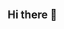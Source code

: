 ## Hi there 👋

<!--
**Khushjainkj/Khushjainkj** is a ✨ _special_ ✨ repository because its `README.md` (this file) appears on your GitHub profile.

Here are some ideas to get you started:

- 🔭 I’m currently working on ...final year project
- 🌱 I’m currently learning ...dsa
- 👯 I’m looking to collaborate on ...
- 🤔 I’m looking for help with ...internship
- 💬 Ask me about ...
- 📫 How to reach me: ...https://www.linkedin.com/in/khush-jain-a34519233?utm_source=share&utm_campaign=share_via&utm_content=profile&utm_medium=android_app
- 😄 Pronouns: ...
- ⚡ Fun fact: ...
-->
